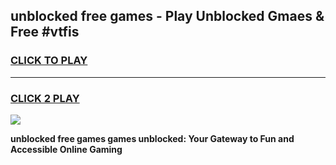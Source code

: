 
## unblocked free games - Play Unblocked Gmaes & Free #vtfis
<h3>
<a href="https://news.freeplayer.one?title=unblocked_free_games&ref=24F">CLICK TO PLAY</a></h3>
<hr>

<h3>
<a href="https://news.freeplayer.one?title=unblocked_free_games&ref=24F">CLICK 2 PLAY</a>
  
</h3>

<a href="https://news.freeplayer.one?title=unblocked_free_games&ref=24F/"><img src="https://clearcache.store/games.png"></a>


**unblocked free games games unblocked: Your Gateway to Fun and Accessible Online Gaming**
